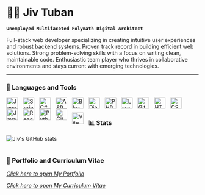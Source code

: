 # 🚴‍♂️ Jiv Tuban

**`Unemployed Multifaceted Polymath Digital Architect`**

Full-stack web developer specializing in creating intuitive user experiences and robust backend systems. Proven track record in building efficient web solutions. Strong problem-solving skills with a focus on writing clean, maintainable code. Enthusiastic team player who thrives in collaborative environments and stays current with emerging technologies.

<hr>

### 🧰 Languages and Tools


<img align="left" alt="Java" width="30px" style="padding-right:10px;" src="https://cdn.jsdelivr.net/gh/devicons/devicon/icons/java/java-original.svg"/>  
<img align="left" alt="Spring" width="30px" style="padding-right:10px;" src="https://cdn.jsdelivr.net/gh/devicons/devicon/icons/spring/spring-original.svg" />  
<img align="left" alt="C#" width="30px" style="padding-right:10px;" src="https://cdn.jsdelivr.net/gh/devicons/devicon/icons/csharp/csharp-original.svg" />  
<img align="left" alt="ASP.NET" width="30px" style="padding-right:10px;" src="https://cdn.jsdelivr.net/gh/devicons/devicon/icons/dotnetcore/dotnetcore-original.svg" />  
<img align="left" alt="Blazor" width="30px" style="padding-right:10px;" src="https://cdn.jsdelivr.net/gh/devicons/devicon/icons/blazor/blazor-original.svg" />  
<img align="left" alt="Django" width="30px" style="padding-right:10px;" src="https://cdn.jsdelivr.net/gh/devicons/devicon/icons/django/django-plain.svg" />  
<img align="left" alt="PHP" width="30px" style="padding-right:10px;" src="https://cdn.jsdelivr.net/gh/devicons/devicon/icons/php/php-original.svg" />  
<img align="left" alt="Laravel" width="30px" style="padding-right:10px;" src="https://cdn.jsdelivr.net/gh/devicons/devicon@latest/icons/laravel/laravel-original.svg" />  
<img align="left" alt="Git" width="30px" style="padding-right:10px;" src="https://cdn.jsdelivr.net/gh/devicons/devicon/icons/git/git-original.svg" />  
<img align="left" alt="HTML" width="30px" style="padding-right:10px;" src="https://cdn.jsdelivr.net/gh/devicons/devicon/icons/html5/html5-plain.svg" />  
<img align="left" alt="CSS" width="30px" style="padding-right:10px;" src="https://cdn.jsdelivr.net/gh/devicons/devicon/icons/css3/css3-plain.svg" />  
<img align="left" alt="JavaScript" width="30px" style="padding-right:10px;" src="https://cdn.jsdelivr.net/gh/devicons/devicon/icons/javascript/javascript-plain.svg" />  
<img align="left" alt="React" width="30px" style="padding-right:10px;" src="https://cdn.jsdelivr.net/gh/devicons/devicon/icons/react/react-original.svg" />  
<img align="left" alt="Python" width="30px" style="padding-right:10px;" src="https://cdn.jsdelivr.net/gh/devicons/devicon/icons/python/python-plain.svg" />  
<img align="left" alt="GitHub" width="30px" style="padding-right:10px;" src="https://cdn.jsdelivr.net/gh/devicons/devicon/icons/github/github-original.svg" />  
<img align="left" alt="Vite" width="30px" style="padding-right:10px; margin-top: 10px;" src="https://cdn.jsdelivr.net/gh/devicons/devicon@latest/icons/vitejs/vitejs-original.svg" />  
<br />  

#

### 📊 Stats

![Jiv's GitHub stats](https://github-readme-stats.vercel.app/api?username=jivstuban&show_icons=true&theme=gruvbox)

#
### 💼 Portfolio and Curriculum Vitae 

[*Click here to open My Portfolio*](https://jivstuban.me)

[*Click here to open My Curriculum Vitae*](https://drive.google.com/file/d/1ZGC12GkLalDcdKqgBLGfbZY5LRJtmqXt/view?usp=drive_link)


